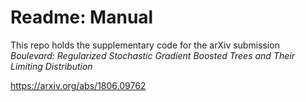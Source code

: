 # Readme: Manual

This repo holds the supplementary code for the arXiv submission *Boulevard: Regularized Stochastic Gradient Boosted Trees and Their Limiting Distribution*

https://arxiv.org/abs/1806.09762
